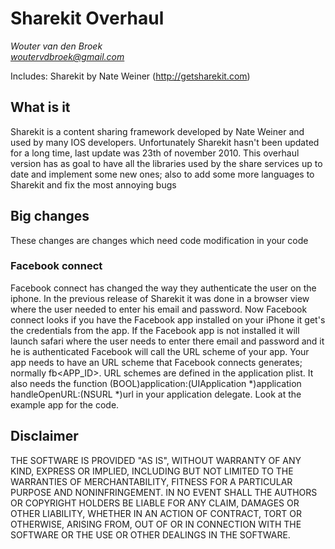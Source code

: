 # Sharekit Overhaul 

*Wouter van den Broek*<br />
*woutervdbroek@gmail.com*<br />

Includes: Sharekit by Nate Weiner (http://getsharekit.com)

## What is it

Sharekit is a content sharing framework developed by Nate Weiner and used by many IOS developers. Unfortunately Sharekit hasn't been updated for a long time, last update was 23th of november 2010.
This overhaul version has as goal to have all the libraries used by the share services up to date and implement some new ones; also to add some more languages to Sharekit and fix the most annoying bugs 

## Big changes

These changes are changes which need code modification in your code

### Facebook connect

Facebook connect has changed the way they authenticate the user on the iphone. In the previous release of Sharekit it was done in a browser view where the user needed to enter his email and password.
Now Facebook connect looks if you have the Facebook app installed on your iPhone it get's the credentials from the app. If the Facebook app is not installed it will launch safari where the user needs to enter there email and password and it he is authenticated Facebook will call the URL scheme of your app.
Your app needs to have an URL scheme that Facebook connects generates; normally fb<APP_ID>. URL schemes are defined in the application plist. It also needs the function (BOOL)application:(UIApplication *)application handleOpenURL:(NSURL *)url in your application delegate. Look at the example app for the code.



## Disclaimer

THE SOFTWARE IS PROVIDED "AS IS", WITHOUT WARRANTY OF ANY KIND,
EXPRESS OR IMPLIED, INCLUDING BUT NOT LIMITED TO THE WARRANTIES
OF MERCHANTABILITY, FITNESS FOR A PARTICULAR PURPOSE AND
NONINFRINGEMENT. IN NO EVENT SHALL THE AUTHORS OR COPYRIGHT
HOLDERS BE LIABLE FOR ANY CLAIM, DAMAGES OR OTHER LIABILITY,
WHETHER IN AN ACTION OF CONTRACT, TORT OR OTHERWISE, ARISING
FROM, OUT OF OR IN CONNECTION WITH THE SOFTWARE OR THE USE OR
OTHER DEALINGS IN THE SOFTWARE.
